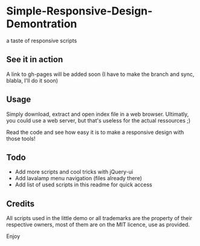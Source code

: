 Simple-Responsive-Design-Demontration
=====================================

a taste of responsive scripts

See it in action
----------------
A link to gh-pages will be added soon (I have to make the branch and sync, blabla, I'll do it soon)

Usage
-----

Simply download, extract and open index file in a web browser. Ultimatly, you could use a web server, but that's useless for the actual ressources ;)

Read the code and see how easy it is to make a responsive design with those tools!

Todo
----
* Add more scripts and cool tricks with jQuery-ui
* Add lavalamp menu navigation (files already there)
* Add list of used scripts in this readme for quick access

Credits
-------
All scripts used in the little demo or all trademarks are the property of their respective owners, most of them are on the MIT licence, use as provided.

Enjoy